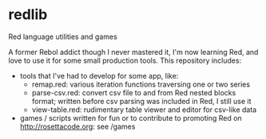 # redlib
Red language utilities and games

A former Rebol addict though I never mastered it, I'm now learning Red, and love to use it for some small production tools.
This repository includes:
* tools that I've had to develop for some app, like:
  * remap.red: various iteration functions traversing one or two series
  * parse-csv.red: convert csv file to and from Red nested blocks format; written before csv parsing was included in Red, I still use it
  * view-table.red: rudimentary table viewer and editor for csv-like data
* games / scripts written for fun or to contribute to promoting Red on http://rosettacode.org: see /games
